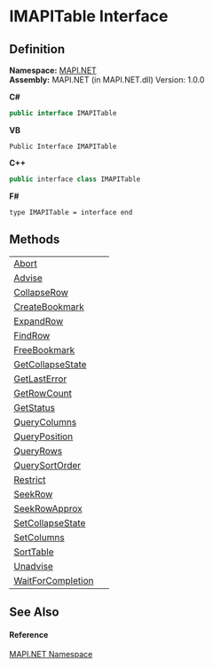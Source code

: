 # IMAPITable Interface




## Definition
**Namespace:** <a href="5bef4637-66f8-16d4-e5f4-4d0da57a1538.md">MAPI.NET</a>  
**Assembly:** MAPI.NET (in MAPI.NET.dll) Version: 1.0.0

**C#**
``` C#
public interface IMAPITable
```
**VB**
``` VB
Public Interface IMAPITable
```
**C++**
``` C++
public interface class IMAPITable
```
**F#**
``` F#
type IMAPITable = interface end
```



## Methods
<table>
<tr>
<td><a href="1606c72a-c68f-6764-ec37-e8fe232d325f.md">Abort</a></td>
<td> </td></tr>
<tr>
<td><a href="9185c5ab-0eae-fb7f-5487-ef73cacf6631.md">Advise</a></td>
<td> </td></tr>
<tr>
<td><a href="705945fe-3b85-89b5-43ad-edc4eb180540.md">CollapseRow</a></td>
<td> </td></tr>
<tr>
<td><a href="da02cbed-a6fe-774e-bcaa-7206556ae44b.md">CreateBookmark</a></td>
<td> </td></tr>
<tr>
<td><a href="0e6f3197-1bcb-1605-8148-5df4ea20caf5.md">ExpandRow</a></td>
<td> </td></tr>
<tr>
<td><a href="c0d7368c-bc79-bf83-7fbd-34fc0b101e48.md">FindRow</a></td>
<td> </td></tr>
<tr>
<td><a href="7859eed8-0919-9f1f-eb76-feb3e3007077.md">FreeBookmark</a></td>
<td> </td></tr>
<tr>
<td><a href="66f23e7d-88b1-9bdf-5703-f4a486e813a4.md">GetCollapseState</a></td>
<td> </td></tr>
<tr>
<td><a href="5eee0d22-f2fb-514b-19bb-cef475294003.md">GetLastError</a></td>
<td> </td></tr>
<tr>
<td><a href="d8d15fdc-1aa0-0ccc-e27e-2ec23e5e34f9.md">GetRowCount</a></td>
<td> </td></tr>
<tr>
<td><a href="436182e7-86a6-df87-e5b8-9196102f69f4.md">GetStatus</a></td>
<td> </td></tr>
<tr>
<td><a href="20377668-5b58-3606-fae3-d8c972873f85.md">QueryColumns</a></td>
<td> </td></tr>
<tr>
<td><a href="292a11d6-33b8-ac4a-e207-140e843dd76f.md">QueryPosition</a></td>
<td> </td></tr>
<tr>
<td><a href="e45c0f3f-5a85-5fff-4b39-0002f1cce87a.md">QueryRows</a></td>
<td> </td></tr>
<tr>
<td><a href="31ee6e7c-3959-4fbc-106b-70bda728bb47.md">QuerySortOrder</a></td>
<td> </td></tr>
<tr>
<td><a href="b365eeec-5a5a-37a7-b2c2-d086d7ae7774.md">Restrict</a></td>
<td> </td></tr>
<tr>
<td><a href="8a7ccbfc-ec03-eff1-b781-c1e182e81942.md">SeekRow</a></td>
<td> </td></tr>
<tr>
<td><a href="fd49cffe-d98b-3f99-1e8d-4aa6eb04c4c9.md">SeekRowApprox</a></td>
<td> </td></tr>
<tr>
<td><a href="ea0de1b0-aa9e-b049-2e39-6712563692eb.md">SetCollapseState</a></td>
<td> </td></tr>
<tr>
<td><a href="22280286-7e7a-548a-0458-1738d4ec2d23.md">SetColumns</a></td>
<td> </td></tr>
<tr>
<td><a href="025b8b27-fe9d-d09e-fed4-a34436fa27fa.md">SortTable</a></td>
<td> </td></tr>
<tr>
<td><a href="c6f326a4-124d-2d89-b314-e4f1009e649c.md">Unadvise</a></td>
<td> </td></tr>
<tr>
<td><a href="824355b3-7807-135f-a59b-d72abd902cdc.md">WaitForCompletion</a></td>
<td> </td></tr>
</table>

## See Also


#### Reference
<a href="5bef4637-66f8-16d4-e5f4-4d0da57a1538.md">MAPI.NET Namespace</a>  
